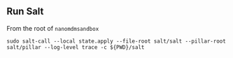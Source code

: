 ## Run Salt

From the root of `nanomdmsandbox`

```shell
sudo salt-call --local state.apply --file-root salt/salt --pillar-root salt/pillar --log-level trace -c ${PWD}/salt
```